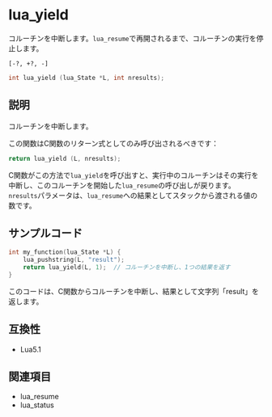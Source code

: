 # lua_yield

コルーチンを中断します。`lua_resume`で再開されるまで、コルーチンの実行を停止します。

`[-?, +?, -]`

```c
int lua_yield (lua_State *L, int nresults);
```

## 説明

コルーチンを中断します。

この関数はC関数のリターン式としてのみ呼び出されるべきです：

```c
return lua_yield (L, nresults);
```

C関数がこの方法で`lua_yield`を呼び出すと、実行中のコルーチンはその実行を中断し、このコルーチンを開始した`lua_resume`の呼び出しが戻ります。`nresults`パラメータは、`lua_resume`への結果としてスタックから渡される値の数です。

## サンプルコード

```c
int my_function(lua_State *L) {
    lua_pushstring(L, "result");
    return lua_yield(L, 1);  // コルーチンを中断し、1つの結果を返す
}
```

このコードは、C関数からコルーチンを中断し、結果として文字列「result」を返します。

## 互換性

- Lua5.1

## 関連項目

- lua_resume
- lua_status